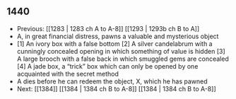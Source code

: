## 1440
- Previous: [[1283 | 1283 ch A to A-8]] [[1293 | 1293b ch B to A]] 
- A, in great financial distress, pawns a valuable and mysterious object
- [1] An ivory box with a false bottom [2] A silver candelabrum with a cunningly concealed opening in which something of value is hidden [3] A large brooch with a false back in which smuggled gems are concealed [4] A jade box, a “trick” box which can only be opened by one acquainted with the secret method
- A dies before he can redeem the object, X, which he has pawned
- Next: [[1384]] [[1384 | 1384 ch B to A-8]] [[1384 | 1384 ch B to A-8]] 

